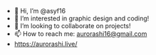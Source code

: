 - 👋 Hi, I’m @asyf16
- 👀 I’m interested in graphic design and coding!
- 💞️ I’m looking to collaborate on projects!
- 📫 How to reach me: aurorashi16@gmail.com
- https://aurorashi.live/
